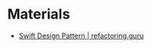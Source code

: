 # Materials

* [Swift Design Pattern | refactoring.guru](https://refactoring.guru/design-patterns/swift)


